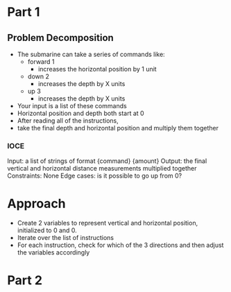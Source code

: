 # Part 1
## Problem Decomposition
- The submarine can take a series of commands like:
  - forward 1
    - increases the horizontal position by 1 unit
  - down 2
    - increases the depth by X units
  - up 3
    - increases the depth by X units
- Your input is a list of these commands
- Horizontal position and depth both start at 0
- After reading all of the instructions,
- take the final depth and horizontal position and multiply them together

### IOCE
Input: a list of strings of format {command} {amount}
Output: the final vertical and horizontal distance measurements multiplied together
Constraints: None
Edge cases: is it possible to go up from 0?

# Approach
- Create 2 variables to represent vertical and horizontal position, initialized to 0 and 0.
- Iterate over the list of instructions
- For each instruction, check for which of the 3 directions and then adjust the variables accordingly

# Part 2